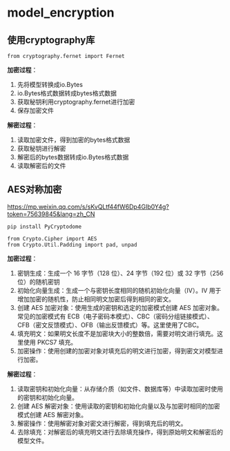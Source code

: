 # model_encryption
## 使用cryptography库
```
from cryptography.fernet import Fernet
```
**加密过程**：
1. 先将模型转换成io.Bytes
2. io.Bytes格式数据转成bytes格式数据  
3. 获取秘钥利用cryptography.fernet进行加密
4. 保存加密文件<br>

**解密过程**：
1. 读取加密文件，得到加密的bytes格式数据  
2. 获取秘钥进行解密  
3. 解密后的bytes数据转成io.Bytes格式数据  
4. 读取解密后的文件<br>

## AES对称加密
https://mp.weixin.qq.com/s/sKvQLtf44fW6Dp4GIb0Y4g?token=75639845&lang=zh_CN
```
pip install PyCryptodome
```
```
from Crypto.Cipher import AES
from Crypto.Util.Padding import pad, unpad
```
**加密过程**：
1. 密钥生成：生成一个 16 字节（128 位）、24 字节（192 位）或 32 字节（256 位）的随机密钥
2. 初始化向量生成：生成一个与密钥长度相同的随机初始化向量（IV）。IV 用于增加加密的随机性，防止相同明文加密后得到相同的密文。
3. 创建 AES 加密对象：使用生成的密钥和选定的加密模式创建 AES 加密对象。常见的加密模式有 ECB（电子密码本模式）、CBC（密码分组链接模式）、CFB（密文反馈模式）、OFB（输出反馈模式）等。这里使用了CBC。
4. 填充明文：如果明文长度不是加密块大小的整数倍，需要对明文进行填充。这里使用 PKCS7 填充。
5. 加密操作：使用创建的加密对象对填充后的明文进行加密，得到密文对模型进行加密。

**解密过程**：
1. 读取密钥和初始化向量：从存储介质（如文件、数据库等）中读取加密时使用的密钥和初始化向量。 
2. 创建 AES 解密对象：使用读取的密钥和初始化向量以及与加密时相同的加密模式创建 AES 解密对象。
3. 解密操作：使用解密对象对密文进行解密，得到填充后的明文。  
4. 去除填充：对解密后的填充明文进行去除填充操作，得到原始明文和解密后的模型文件。<br>

